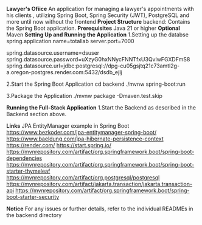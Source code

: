 **Lawyer's Ofiice**
An application for managing a lawyer's appointments with his clients , utilizing Spring Boot, Spring Security (JWT), PostgreSQL and more until now without the frontend
**Project Structure**
backend: Contains the Spring Boot application.
**Prerequisites**
Java 21 or higher
**Optional**
Maven
**Setting Up and Running the Application**
1.Setting up the databse
spring.application.name=totallab
server.port=7000


spring.datasource.username=dsuser
spring.datasource.password=uXzyG0hxNNycFNNTfxU3QvlwFGXDFmS8
spring.datasource.url=jdbc:postgresql://dpg-cu05gsjtq21c73amtl2g-a.oregon-postgres.render.com:5432/dsdb_ejlj

2.Start the Spring Boot Application
cd backend
./mvnw spring-boot:run

3.Package the Application
./mvnw package -Dmaven.test.skip

**Running the Full-Stack Application**
1.Start the Backend as described in the Backend section above.

**Links**
JPA EntityManager example in Spring Boot
https://www.bezkoder.com/jpa-entitymanager-spring-boot/
https://www.baeldung.com/jpa-hibernate-persistence-context
https://render.com/
https://start.spring.io/
https://mvnrepository.com/artifact/org.springframework.boot/spring-boot-dependencies
https://mvnrepository.com/artifact/org.springframework.boot/spring-boot-starter-thymeleaf
https://mvnrepository.com/artifact/org.postgresql/postgresql
https://mvnrepository.com/artifact/jakarta.transaction/jakarta.transaction-api
https://mvnrepository.com/artifact/org.springframework.boot/spring-boot-starter-security

**Notice**
For any issues or further details, refer to the individual READMEs in the backend directory
